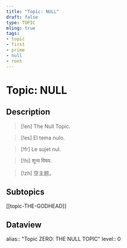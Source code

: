 ```yaml
---
title: "Topic: NULL"
draft: false
type: TOPIC
mling: true
tags:
- topic
- first
- prime
- null
- root
---
```

# Topic: NULL

## Description
>[!en]
>The Null Topic.

>[!es]
>El tema nulo.

>[!fr]
>Le sujet nul.

>[!hi]
>शून्य विषय.

>[!zh]
>空主题。

## Subtopics
[[topic-THE-GODHEAD]]

## Dataview
alias:: "Topic ZERO: THE NULL TOPIC"
level:: 0